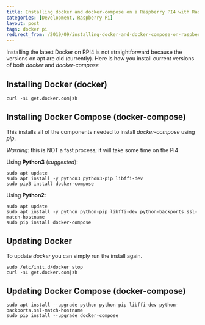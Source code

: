 ```yaml
---
title: Installing docker and docker-compose on a Raspberry PI4 with Raspian
categories: [Development, Raspberry Pi]
layout: post
tags: docker pi
redirect_from: /2019/09/installing-docker-and-docker-compose-on-raspberry-pi4-with-raspian
---
```


Installing the latest Docker on RPI4 is not straightforward because the versions on apt are old (currently).  Here is how you install current versions of both *docker* and *docker-compose*

## Installing Docker (docker)
```
curl -sL get.docker.com|sh
```

## Installing Docker Compose (docker-compose)

This installs all of the components needed to install *docker-compose* using *pip*.

*Warning:* this is NOT a fast process; it will take some time on the PI4

Using **Python3** (*suggested*):
```
sudo apt update
sudo apt install -y python3 python3-pip libffi-dev
sudo pip3 install docker-compose
```

Using **Python2**:
```
sudo apt update
sudo apt install -y python python-pip libffi-dev python-backports.ssl-match-hostname
sudo pip install docker-compose
```

## Updating Docker

To update *docker* you can simply run the install again.

```
sudo /etc/init.d/docker stop
curl -sL get.docker.com|sh
```

## Updating Docker Compose (docker-compose)
```
sudo apt install --upgrade python python-pip libffi-dev python-backports.ssl-match-hostname
sudo pip install --upgrade docker-compose
```
